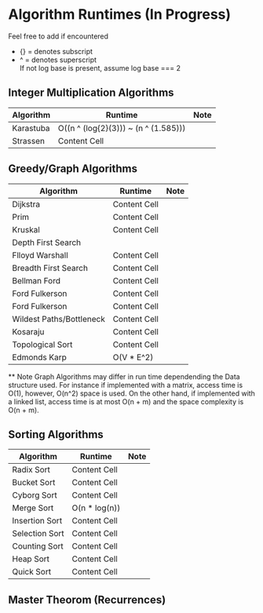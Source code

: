 # Algorithm Runtimes (In Progress) 

Feel free to add if encountered 
* {} =  denotes subscript 
* ^ = denotes superscript </br>
If not log base is present, assume log base === 2 

## Integer Multiplication Algorithms 

| Algorithm  | Runtime | Note 
| ------------- | ------------- | ------------- |
|  Karastuba    | O((n ^ (log{2}(3))) ~ (n ^ (1.585))) |               |
|  Strassen     | Content Cell  |               | 


## Greedy/Graph Algorithms


| Algorithm  | Runtime | Note 
| ------------- | ------------- | ------------- |
| Dijkstra           | Content Cell  |               |
| Prim               | Content Cell  |               |
| Kruskal            | Content Cell  |               |
| Depth First Search |      |               |
| Flloyd Warshall    | Content Cell  |               |
| Breadth First Search | Content Cell  |               |
| Bellman Ford        | Content Cell  |               |
| Ford Fulkerson      | Content Cell  |               |
| Ford Fulkerson      | Content Cell  |               |
| Wildest Paths/Bottleneck   | Content Cell  |               |
| Kosaraju  | Content Cell  |               |
| Topological Sort  | Content Cell  |               |
| Edmonds Karp  | O(V * E^2)  |               |

** Note Graph Algorithms may differ in run time dependending the Data structure used.
For instance if implemented with a matrix, access time is O(1), however, O(n^2) space
is used. On the other hand, if implemented with a linked list, access time is at most 
O(n + m) and the space complexity is O(n + m). 

## Sorting Algorithms 

| Algorithm  | Runtime | Note 
| ------------- | ------------- | ------------- |
| Radix Sort    | Content Cell  |               |
| Bucket Sort  | Content Cell  |               |
| Cyborg Sort  | Content Cell  |               |
| Merge Sort   |   O(n * log(n))     |               |
| Insertion Sort  | Content Cell  |               |
| Selection Sort  | Content Cell  |               |
| Counting Sort   | Content Cell  |               |
| Heap Sort     | Content Cell  |               |
| Quick Sort     | Content Cell  |               |

## Master Theorom (Recurrences)





